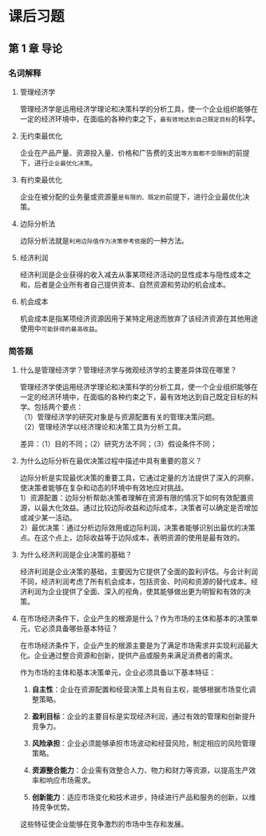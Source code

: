 # 课后习题

## 第 1 章 导论

### 名词解释

1. 管理经济学

   管理经济学是运用经济学理论和决策科学的分析工具，使一个企业组织能够在一定的经济环境中，在面临的各种约束之下，`最有效地达到自己既定目标`的科学。

2. 无约束最优化

   企业在产品产量、资源投入量、价格和广告费的支出`等方面都不受限制`的前提下，进行`企业最优化决策`。

3. 有约束最优化

   企业在被分配的业务量或资源量`是有限的、既定的`前提下，进行企业最优化决策。

4. 边际分析法

   边际分析法就是`利用边际值作为决策参考依据`的一种方法。

5. 经济利润

   经济利润是企业获得的收入减去从事某项经济活动的显性成本与隐性成本之和，后者是企业所有者自己提供资本、自然资源和劳动的机会成本。

6. 机会成本

   机会成本是指某项经济资源因用于某特定用途而放弃了该经济资源在其他用途使用中`可能获得的最高收益`。

### 简答题

1. 什么是管理经济学？管理经济学与微观经济学的主要差异体现在哪里？

   管理经济学使运用经济学理论和决策科学的分析工具，使一个企业组织能够在一定的经济环境中，在面临的各种约束之下，最有效地达到自己既定目标的科学。包括两个要点：  
   （1）管理经济学的研究对象是与资源配置有关的管理决策问题。  
   （2）管理经济学以经济理论和决策工具为分析工具。

   差异：（1）目的不同；（2）研究方法不同；（3）假设条件不同；

2. 为什么边际分析在最优决策过程中描述中具有重要的意义？

   边际分析是实现最优决策的重要工具，它通过定量的方法提供了深入的洞察，使决策者能够在复杂和动态的环境中有效地应对挑战。  
   1）资源配置：边际分析帮助决策者理解在资源有限的情况下如何有效配置资源，以最大化效益。通过比较边际收益和边际成本，决策者可以确定是否增加或减少某一活动。  
   2）最优决策：通过分析边际效用或边际利润，决策者能够识别出最优的决策点。在这个点上，边际收益等于边际成本，表明资源的使用是最有效的。

3. 为什么经济利润是企业决策的基础？

   经济利润是企业决策的基础，主要因为它提供了全面的盈利评估。与会计利润不同，经济利润考虑了所有机会成本，包括资金、时间和资源的替代成本。经济利润为企业提供了全面、深入的视角，使其能够做出更为明智和有效的决策。

4. 在市场经济条件下，企业产生的根源是什么？作为市场的主体和基本的决策单元，它必须具备哪些基本特征？

   在市场经济条件下，企业产生的根源主要是为了满足市场需求并实现利润最大化。企业通过整合资源和创新，提供产品或服务来满足消费者的需求。

   作为市场的主体和基本决策单元，企业必须具备以下基本特征：

   1. **自主性**：企业在资源配置和经营决策上具有自主权，能够根据市场变化调整策略。

   2. **盈利目标**：企业的主要目标是实现经济利润，通过有效的管理和创新提升竞争力。

   3. **风险承担**：企业必须能够承担市场波动和经营风险，制定相应的风险管理策略。

   4. **资源整合能力**：企业需有效整合人力、物力和财力等资源，以提高生产效率和响应市场需求。

   5. **创新能力**：适应市场变化和技术进步，持续进行产品和服务的创新，以维持竞争优势。

   这些特征使企业能够在竞争激烈的市场中生存和发展。
